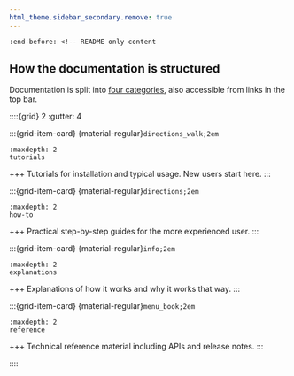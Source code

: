 ```yaml
---
html_theme.sidebar_secondary.remove: true
---
```


```{include} ../README.md
:end-before: <!-- README only content
```

[concept]: images/blueapi.png

How the documentation is structured
-----------------------------------

Documentation is split into [four categories](https://diataxis.fr), also accessible from links in the top bar.

<!-- https://sphinx-design.readthedocs.io/en/latest/grids.html -->

::::{grid} 2
:gutter: 4

:::{grid-item-card} {material-regular}`directions_walk;2em`
```{toctree}
:maxdepth: 2
tutorials
```
+++
Tutorials for installation and typical usage. New users start here.
:::

:::{grid-item-card} {material-regular}`directions;2em`
```{toctree}
:maxdepth: 2
how-to
```
+++
Practical step-by-step guides for the more experienced user.
:::

:::{grid-item-card} {material-regular}`info;2em`
```{toctree}
:maxdepth: 2
explanations
```
+++
Explanations of how it works and why it works that way.
:::

:::{grid-item-card} {material-regular}`menu_book;2em`
```{toctree}
:maxdepth: 2
reference
```
+++
Technical reference material including APIs and release notes.
:::

::::
